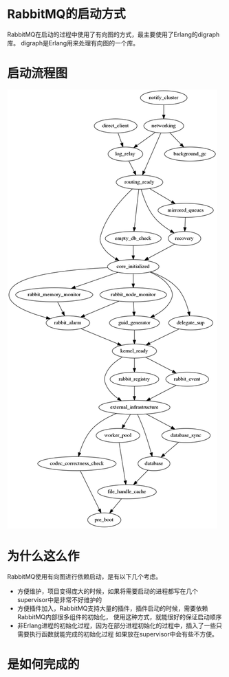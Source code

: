 # RabbitMQ的启动方式
RabbitMQ在启动的过程中使用了有向图的方式，最主要使用了Erlang的digraph库。
digraph是Erlang用来处理有向图的一个库。
# 启动流程图
![启动流程图](./pictures/boot_graph.png)

# 为什么这么作
RabbitMQ使用有向图进行依赖启动，是有以下几个考虑。
* 方便维护，项目变得庞大的时候，如果将需要启动的进程都写在几个supervisor中是非常不好维护的
* 方便插件加入，RabbitMQ支持大量的插件，插件启动的时候，需要依赖RabbitMQ内部很多组件的初始化，
使用这种方式，就能很好的保证启动顺序
* 非Erlang进程的初始化过程，因为在部分进程初始化的过程中，插入了一些只需要执行函数就能完成的初始化过程
如果放在supervisor中会有些不方便。

# 是如何完成的
